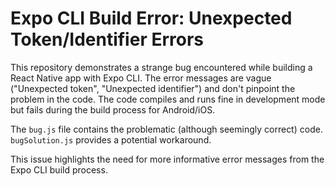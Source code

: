 # Expo CLI Build Error: Unexpected Token/Identifier Errors

This repository demonstrates a strange bug encountered while building a React Native app with Expo CLI. The error messages are vague ("Unexpected token", "Unexpected identifier") and don't pinpoint the problem in the code. The code compiles and runs fine in development mode but fails during the build process for Android/iOS.

The `bug.js` file contains the problematic (although seemingly correct) code.  `bugSolution.js` provides a potential workaround.

This issue highlights the need for more informative error messages from the Expo CLI build process. 
